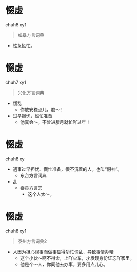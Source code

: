 # 惙虚
chuh8 xy1
> 如皋方言词典
- 性急慌忙。

# 惙虚
chuh7 xy1
> 兴化方言词典
- 慌乱
  - 你放安稳点儿，覅～！
- 过早担忧，慌忙准备
  - 他真会～，不曾进腊月就忙吖过年！

# 惙虚
chuh8 xy
+ 遇事过早担忧、慌忙准备，很不沉着的人。也叫“惙神”。
  * 东台方言词典
+ 乱
  * 泰县方言志
    - 这个人太～。

# 惙虚
chuh8 xy1
> 泰州方言词典2
- 人因为担心误事而做事显得匆忙慌乱，导致事情办糟
  - 这个小伙～啊不得命，上吖火车，才发现身份证忘吖家里。
  - 他是个～人，你同他去办事，要多用点儿心。
